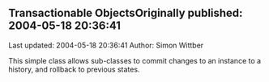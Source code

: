 ## Transactionable ObjectsOriginally published: 2004-05-18 20:36:41 
Last updated: 2004-05-18 20:36:41 
Author: Simon Wittber 
 
This simple class allows sub-classes to commit changes to an instance to a history, and rollback to previous states.